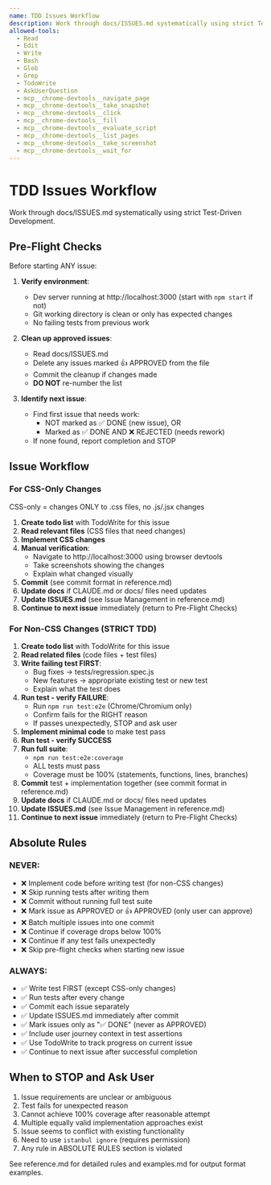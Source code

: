 ```yaml
---
name: TDD Issues Workflow
description: Work through docs/ISSUES.md systematically using strict Test-Driven Development. Use this skill when the user asks to work on issues, fix issues, or implement features from the issues list.
allowed-tools:
  - Read
  - Edit
  - Write
  - Bash
  - Glob
  - Grep
  - TodoWrite
  - AskUserQuestion
  - mcp__chrome-devtools__navigate_page
  - mcp__chrome-devtools__take_snapshot
  - mcp__chrome-devtools__click
  - mcp__chrome-devtools__fill
  - mcp__chrome-devtools__evaluate_script
  - mcp__chrome-devtools__list_pages
  - mcp__chrome-devtools__take_screenshot
  - mcp__chrome-devtools__wait_for
---
```


# TDD Issues Workflow

Work through docs/ISSUES.md systematically using strict Test-Driven Development.

## Pre-Flight Checks

Before starting ANY issue:

1. **Verify environment**:
   - Dev server running at http://localhost:3000 (start with `npm start` if not)
   - Git working directory is clean or only has expected changes
   - No failing tests from previous work

2. **Clean up approved issues**:
   - Read docs/ISSUES.md
   - Delete any issues marked 👍 APPROVED from the file
   - Commit the cleanup if changes made
   - **DO NOT** re-number the list

3. **Identify next issue**:
   - Find first issue that needs work:
     - NOT marked as ✅ DONE (new issue), OR
     - Marked as ✅ DONE AND ❌ REJECTED (needs rework)
   - If none found, report completion and STOP

## Issue Workflow

### For CSS-Only Changes

CSS-only = changes ONLY to .css files, no .js/.jsx changes

1. **Create todo list** with TodoWrite for this issue
2. **Read relevant files** (CSS files that need changes)
3. **Implement CSS changes**
4. **Manual verification**:
   - Navigate to http://localhost:3000 using browser devtools
   - Take screenshots showing the changes
   - Explain what changed visually
5. **Commit** (see commit format in reference.md)
6. **Update docs** if CLAUDE.md or docs/ files need updates
7. **Update ISSUES.md** (see Issue Management in reference.md)
8. **Continue to next issue** immediately (return to Pre-Flight Checks)

### For Non-CSS Changes (STRICT TDD)

1. **Create todo list** with TodoWrite for this issue
2. **Read related files** (code files + test files)
3. **Write failing test FIRST**:
   - Bug fixes → tests/regression.spec.js
   - New features → appropriate existing test or new test
   - Explain what the test does
4. **Run test - verify FAILURE**:
   - Run `npm run test:e2e` (Chrome/Chromium only)
   - Confirm fails for the RIGHT reason
   - If passes unexpectedly, STOP and ask user
5. **Implement minimal code** to make test pass
6. **Run test - verify SUCCESS**
7. **Run full suite**:
   - `npm run test:e2e:coverage`
   - ALL tests must pass
   - Coverage must be 100% (statements, functions, lines, branches)
8. **Commit** test + implementation together (see commit format in reference.md)
9. **Update docs** if CLAUDE.md or docs/ files need updates
10. **Update ISSUES.md** (see Issue Management in reference.md)
11. **Continue to next issue** immediately (return to Pre-Flight Checks)

## Absolute Rules

### NEVER:
- ❌ Implement code before writing test (for non-CSS changes)
- ❌ Skip running tests after writing them
- ❌ Commit without running full test suite
- ❌ Mark issue as APPROVED or 👍 APPROVED (only user can approve)
- ❌ Batch multiple issues into one commit
- ❌ Continue if coverage drops below 100%
- ❌ Continue if any test fails unexpectedly
- ❌ Skip pre-flight checks when starting new issue

### ALWAYS:
- ✅ Write test FIRST (except CSS-only changes)
- ✅ Run tests after every change
- ✅ Commit each issue separately
- ✅ Update ISSUES.md immediately after commit
- ✅ Mark issues only as "✅ DONE" (never as APPROVED)
- ✅ Include user journey context in test assertions
- ✅ Use TodoWrite to track progress on current issue
- ✅ Continue to next issue after successful completion

## When to STOP and Ask User

1. Issue requirements are unclear or ambiguous
2. Test fails for unexpected reason
3. Cannot achieve 100% coverage after reasonable attempt
4. Multiple equally valid implementation approaches exist
5. Issue seems to conflict with existing functionality
6. Need to use `istanbul ignore` (requires permission)
7. Any rule in ABSOLUTE RULES section is violated

See reference.md for detailed rules and examples.md for output format examples.
